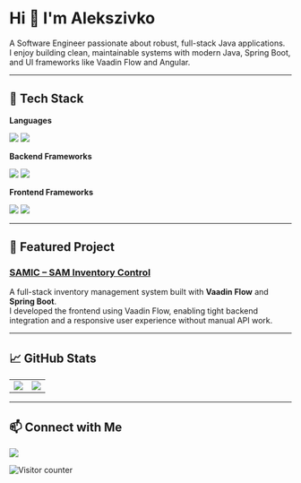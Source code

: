 # Hi 👋 I'm Alekszivko

A Software Engineer passionate about robust, full-stack Java applications.  
I enjoy building clean, maintainable systems with modern Java, Spring Boot, and UI frameworks like Vaadin Flow and Angular.

---

## 🚀 Tech Stack

**Languages**  
<p>
  <img src="https://img.shields.io/badge/Java-007396?style=for-the-badge&logo=openjdk&logoColor=white" />
  <img src="https://img.shields.io/badge/TypeScript-007ACC?style=for-the-badge&logo=typescript&logoColor=white" />
</p>

**Backend Frameworks**  
<p>
  <img src="https://img.shields.io/badge/Spring%20Boot-6DB33F?style=for-the-badge&logo=springboot&logoColor=white" />
  <img src="https://img.shields.io/badge/Quarkus-4695EB?style=for-the-badge&logo=quarkus&logoColor=white" />
</p>

**Frontend Frameworks**  
<p>
  <img src="https://img.shields.io/badge/Angular-DD0031?style=for-the-badge&logo=angular&logoColor=white" />
  <img src="https://img.shields.io/badge/Vaadin%20Flow-00B4F0?style=for-the-badge&logo=vaadin&logoColor=white" />
</p>

---

## 🧩 Featured Project

### [SAMIC – SAM Inventory Control](https://github.com/alekszivko/SAMInventoryControl)

A full-stack inventory management system built with **Vaadin Flow** and **Spring Boot**.  
I developed the frontend using Vaadin Flow, enabling tight backend integration and a responsive user experience without manual API work.

---

## 📈 GitHub Stats

<table>
  <tr>
    <td>
      <img src="https://github-readme-stats.vercel.app/api?username=alekszivko&show_icons=true&theme=github_dark&hide=issues&hide_title=true" />
    </td>
    <td>
      <img src="https://github-readme-stats.vercel.app/api/top-langs/?username=alekszivko&layout=compact&theme=github_dark&hide_title=true" />
    </td>
  </tr>
</table>

---

## 📫 Connect with Me

<p>
  <a href="https://www.linkedin.com/in/x00x01/">
    <img src="https://img.shields.io/badge/LinkedIn-Alekszivko-0A66C2?style=for-the-badge&logo=linkedin&logoColor=white" />
  </a>
</p>

<p>
  <img src="https://komarev.com/ghpvc/?username=alekszivko&style=flat-square&color=gray" alt="Visitor counter" />
</p>
